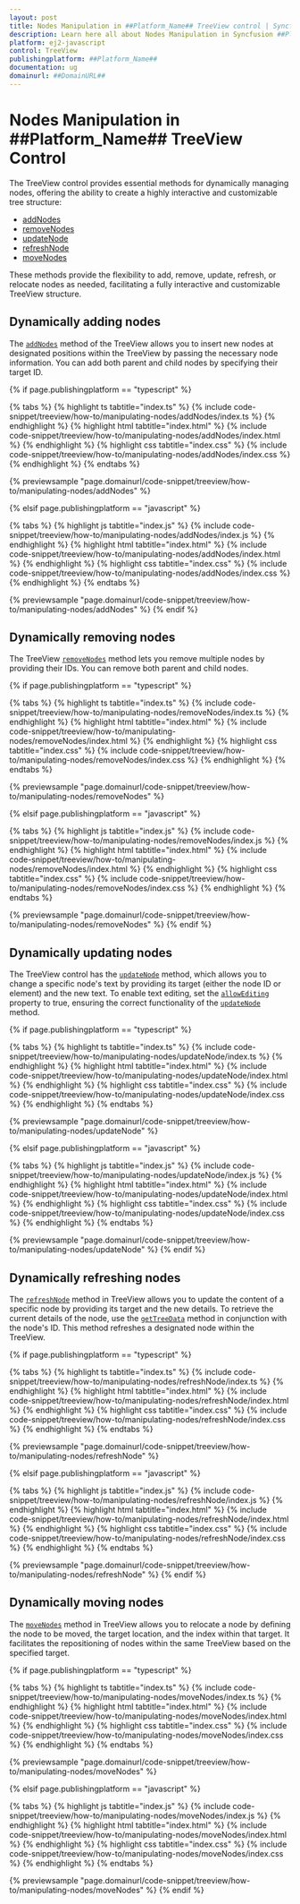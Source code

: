 ```yaml
---
layout: post
title: Nodes Manipulation in ##Platform_Name## TreeView control | Syncfusion
description: Learn here all about Nodes Manipulation in Syncfusion ##Platform_Name## TreeView control of Syncfusion Essential JS 2 and more.
platform: ej2-javascript
control: TreeView
publishingplatform: ##Platform_Name##
documentation: ug
domainurl: ##DomainURL##
---
```


# Nodes Manipulation in ##Platform_Name## TreeView Control

The TreeView control provides essential methods for dynamically managing nodes, offering the ability to create a highly interactive and customizable tree structure:

* [addNodes](../../api/treeview/#addnodes)
* [removeNodes](../../api/treeview/#removenodes)
* [updateNode](../../api/treeview/#updatenode)
* [refreshNode](../../api/treeview/#refreshnode)
* [moveNodes](../../api/treeview/#movenodes)

These methods provide the flexibility to add, remove, update, refresh, or relocate nodes as needed, facilitating a fully interactive and customizable TreeView structure.

## Dynamically adding nodes

The [`addNodes`](../../api/treeview/#addnodes) method of the TreeView allows you to insert new nodes at designated positions within the TreeView by passing the necessary node information. You can add both parent and child nodes by specifying their target ID.

{% if page.publishingplatform == "typescript" %}

 {% tabs %}
{% highlight ts tabtitle="index.ts" %}
{% include code-snippet/treeview/how-to/manipulating-nodes/addNodes/index.ts %}
{% endhighlight %}
{% highlight html tabtitle="index.html" %}
{% include code-snippet/treeview/how-to/manipulating-nodes/addNodes/index.html %}
{% endhighlight %}
{% highlight css tabtitle="index.css" %}
{% include code-snippet/treeview/how-to/manipulating-nodes/addNodes/index.css %}
{% endhighlight %}
{% endtabs %}
        
{% previewsample "page.domainurl/code-snippet/treeview/how-to/manipulating-nodes/addNodes" %}

{% elsif page.publishingplatform == "javascript" %}

{% tabs %}
{% highlight js tabtitle="index.js" %}
{% include code-snippet/treeview/how-to/manipulating-nodes/addNodes/index.js %}
{% endhighlight %}
{% highlight html tabtitle="index.html" %}
{% include code-snippet/treeview/how-to/manipulating-nodes/addNodes/index.html %}
{% endhighlight %}
{% highlight css tabtitle="index.css" %}
{% include code-snippet/treeview/how-to/manipulating-nodes/addNodes/index.css %}
{% endhighlight %}
{% endtabs %}

{% previewsample "page.domainurl/code-snippet/treeview/how-to/manipulating-nodes/addNodes" %}
{% endif %}

## Dynamically removing nodes

The TreeView [`removeNodes`](../../api/treeview/#removenodes) method lets you remove multiple nodes by providing their IDs. You can remove both parent and child nodes.

{% if page.publishingplatform == "typescript" %}

 {% tabs %}
{% highlight ts tabtitle="index.ts" %}
{% include code-snippet/treeview/how-to/manipulating-nodes/removeNodes/index.ts %}
{% endhighlight %}
{% highlight html tabtitle="index.html" %}
{% include code-snippet/treeview/how-to/manipulating-nodes/removeNodes/index.html %}
{% endhighlight %}
{% highlight css tabtitle="index.css" %}
{% include code-snippet/treeview/how-to/manipulating-nodes/removeNodes/index.css %}
{% endhighlight %}
{% endtabs %}

{% previewsample "page.domainurl/code-snippet/treeview/how-to/manipulating-nodes/removeNodes" %}

{% elsif page.publishingplatform == "javascript" %}

{% tabs %}
{% highlight js tabtitle="index.js" %}
{% include code-snippet/treeview/how-to/manipulating-nodes/removeNodes/index.js %}
{% endhighlight %}
{% highlight html tabtitle="index.html" %}
{% include code-snippet/treeview/how-to/manipulating-nodes/removeNodes/index.html %}
{% endhighlight %}
{% highlight css tabtitle="index.css" %}
{% include code-snippet/treeview/how-to/manipulating-nodes/removeNodes/index.css %}
{% endhighlight %}
{% endtabs %}

{% previewsample "page.domainurl/code-snippet/treeview/how-to/manipulating-nodes/removeNodes" %}
{% endif %}

## Dynamically updating nodes

The TreeView control has the [`updateNode`](../../api/treeview/#updatenode) method, which allows you to change a specific node's text by providing its target (either the node ID or element) and the new text. To enable text editing, set the [`allowEditing`](../../api/treeview#allowediting) property to true, ensuring the correct functionality of the [`updateNode`](../../api/treeview#updatenode) method.

{% if page.publishingplatform == "typescript" %}

{% tabs %}
{% highlight ts tabtitle="index.ts" %}
{% include code-snippet/treeview/how-to/manipulating-nodes/updateNode/index.ts %}
{% endhighlight %}
{% highlight html tabtitle="index.html" %}
{% include code-snippet/treeview/how-to/manipulating-nodes/updateNode/index.html %}
{% endhighlight %}
{% highlight css tabtitle="index.css" %}
{% include code-snippet/treeview/how-to/manipulating-nodes/updateNode/index.css %}
{% endhighlight %}
{% endtabs %}

{% previewsample "page.domainurl/code-snippet/treeview/how-to/manipulating-nodes/updateNode" %}

{% elsif page.publishingplatform == "javascript" %}

{% tabs %}
{% highlight js tabtitle="index.js" %}
{% include code-snippet/treeview/how-to/manipulating-nodes/updateNode/index.js %}
{% endhighlight %}
{% highlight html tabtitle="index.html" %}
{% include code-snippet/treeview/how-to/manipulating-nodes/updateNode/index.html %}
{% endhighlight %}
{% highlight css tabtitle="index.css" %}
{% include code-snippet/treeview/how-to/manipulating-nodes/updateNode/index.css %}
{% endhighlight %}
{% endtabs %}

{% previewsample "page.domainurl/code-snippet/treeview/how-to/manipulating-nodes/updateNode" %}
{% endif %}

## Dynamically refreshing nodes

The [`refreshNode`](../../api/treeview/#refreshnode) method in TreeView allows you to update the content of a specific node by providing its target and the new details. To retrieve the current details of the node, use the [`getTreeData`](../../api/treeview/#gettreedata) method in conjunction with the node's ID. This method refreshes a designated node within the TreeView.

{% if page.publishingplatform == "typescript" %}

{% tabs %}
{% highlight ts tabtitle="index.ts" %}
{% include code-snippet/treeview/how-to/manipulating-nodes/refreshNode/index.ts %}
{% endhighlight %}
{% highlight html tabtitle="index.html" %}
{% include code-snippet/treeview/how-to/manipulating-nodes/refreshNode/index.html %}
{% endhighlight %}
{% highlight css tabtitle="index.css" %}
{% include code-snippet/treeview/how-to/manipulating-nodes/refreshNode/index.css %}
{% endhighlight %}
{% endtabs %}

{% previewsample "page.domainurl/code-snippet/treeview/how-to/manipulating-nodes/refreshNode" %}

{% elsif page.publishingplatform == "javascript" %}

{% tabs %}
{% highlight js tabtitle="index.js" %}
{% include code-snippet/treeview/how-to/manipulating-nodes/refreshNode/index.js %}
{% endhighlight %}
{% highlight html tabtitle="index.html" %}
{% include code-snippet/treeview/how-to/manipulating-nodes/refreshNode/index.html %}
{% endhighlight %}
{% highlight css tabtitle="index.css" %}
{% include code-snippet/treeview/how-to/manipulating-nodes/refreshNode/index.css %}
{% endhighlight %}
{% endtabs %}

{% previewsample "page.domainurl/code-snippet/treeview/how-to/manipulating-nodes/refreshNode" %}
{% endif %}

## Dynamically moving nodes

The [`moveNodes`](../../api/treeview/#movenodes) method in TreeView allows you to relocate a node by defining the node to be moved, the target location, and the index within that target. It facilitates the repositioning of nodes within the same TreeView based on the specified target.

{% if page.publishingplatform == "typescript" %}

{% tabs %}
{% highlight ts tabtitle="index.ts" %}
{% include code-snippet/treeview/how-to/manipulating-nodes/moveNodes/index.ts %}
{% endhighlight %}
{% highlight html tabtitle="index.html" %}
{% include code-snippet/treeview/how-to/manipulating-nodes/moveNodes/index.html %}
{% endhighlight %}
{% highlight css tabtitle="index.css" %}
{% include code-snippet/treeview/how-to/manipulating-nodes/moveNodes/index.css %}
{% endhighlight %}
{% endtabs %}

{% previewsample "page.domainurl/code-snippet/treeview/how-to/manipulating-nodes/moveNodes" %}

{% elsif page.publishingplatform == "javascript" %}

{% tabs %}
{% highlight js tabtitle="index.js" %}
{% include code-snippet/treeview/how-to/manipulating-nodes/moveNodes/index.js %}
{% endhighlight %}
{% highlight html tabtitle="index.html" %}
{% include code-snippet/treeview/how-to/manipulating-nodes/moveNodes/index.html %}
{% endhighlight %}
{% highlight css tabtitle="index.css" %}
{% include code-snippet/treeview/how-to/manipulating-nodes/moveNodes/index.css %}
{% endhighlight %}
{% endtabs %}

{% previewsample "page.domainurl/code-snippet/treeview/how-to/manipulating-nodes/moveNodes" %}
{% endif %}